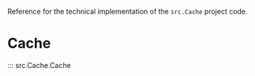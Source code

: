 Reference for the technical implementation of the
`src.Cache` project code.

# Cache
::: src.Cache.Cache